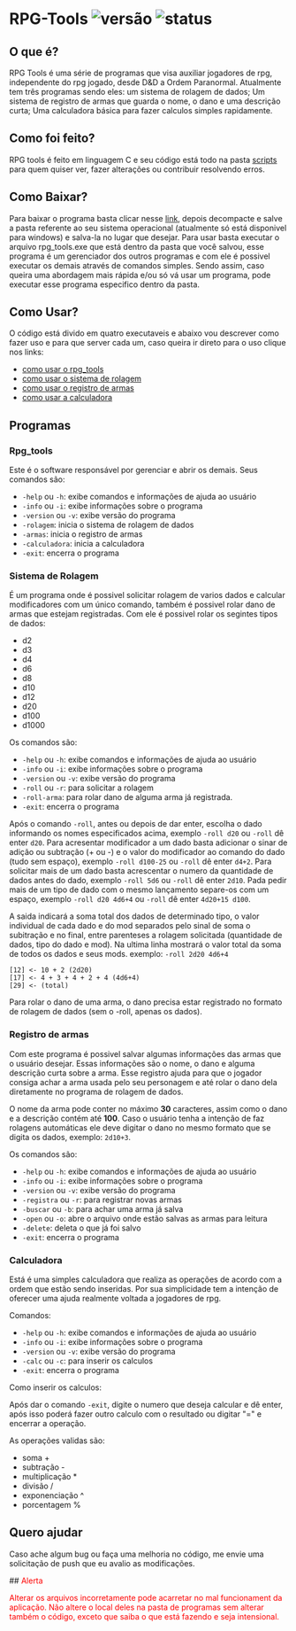 # RPG-Tools ![versão](https://img.shields.io/badge/vers%C3%A3o-1.0.0-blue?style=flat-square) ![status](https://img.shields.io/badge/status-em%20desenvolvimento-brightgreen?style=flat-square)

## O que é?

RPG Tools é uma série de programas que visa auxiliar jogadores de rpg, independente do rpg jogado, desde D&D a Ordem Paranormal. Atualmente tem três programas sendo eles: um sistema de rolagem de dados; Um sistema de registro de armas que guarda o nome, o dano e uma descrição curta; Uma calculadora básica para fazer calculos simples rapidamente. 

## Como foi feito?

RPG tools é feito em linguagem C e seu código está todo na pasta [scripts](https://github.com/El0y-C0SM0/RPG-Tools/tree/main/scripts) para quem quiser ver, fazer alterações ou contribuir resolvendo erros.

## Como Baixar?

Para baixar o programa basta clicar nesse [link](https://github.com/El0y-C0SM0/RPG-Tools/archive/refs/heads/main.zip), depois decompacte e salve a pasta referente ao seu sistema operacional (atualmente só está disponivel para windows) e salva-la no lugar que desejar. Para usar basta executar o arquivo rpg_tools.exe que está dentro da pasta que você salvou, esse programa é um gerenciador dos outros programas e com ele é possivel executar os demais através de comandos simples. Sendo assim, caso queira uma abordagem mais rápida e/ou só vá usar um programa, pode executar esse programa especifico dentro da pasta.

## Como Usar?

O código está divido em quatro executaveis e abaixo vou descrever como fazer uso e para que server cada um, caso queira ir direto para o uso clique nos links:

- [como usar o rpg_tools](#rpg-tools-comandos)
- [como usar o sistema de rolagem](#rolagem-comandos)
- [como usar o registro de armas](#registro-comandos)
- [como usar a calculadora](#calculadora-comandos)

## Programas
### Rpg_tools

<p id="rpg-tools-comandos">Este é o software responsável por gerenciar e abrir os demais. Seus comandos são:</p> 

- `-help` ou `-h`: exibe comandos e informações de ajuda ao usuário
- `-info` ou `-i`: exibe informações sobre o programa
- `-version` ou `-v`: exibe versão do programa
- `-rolagem`: inicia o sistema de rolagem de dados
- `-armas`: inicia o registro de armas
- `-calculadora`: inicia a calculadora
- `-exit`: encerra o programa

### Sistema de Rolagem

É um programa onde é possivel solicitar rolagem de varios dados e calcular modificadores com um único comando, também é possivel rolar dano de armas que estejam registradas.
Com ele é possivel rolar os segintes tipos de dados:

- d2
- d3
- d4
- d6
- d8
- d10
- d12
- d20
- d100
- d1000

<p id="rolagem-comandos">Os comandos são:</p>

- `-help` ou `-h`: exibe comandos e informações de ajuda ao usuário
- `-info` ou `-i`: exibe informações sobre o programa
- `-version` ou `-v`: exibe versão do programa
- `-roll` ou `-r`: para solicitar a rolagem
- `-roll-arma`: para rolar dano de alguma arma já registrada.
- `-exit`: encerra o programa

Após o comando `-roll`, antes ou depois de dar enter, escolha o dado informando os nomes especificados acima, exemplo `-roll d20` ou `-roll` dê enter `d20`.
Para acresentar modificador a um dado basta adicionar o sinar de adição ou subtração (+ ou -) e o valor do modificador ao comando do dado (tudo sem espaço), exemplo `-roll d100-25` ou `-roll` dê enter `d4+2`.
Para solicitar mais de um dado basta acrescentar o numero da quantidade de dados antes do dado, exemplo `-roll 5d6` ou `-roll` dê enter `2d10`.
Pada pedir mais de um tipo de dado com o mesmo lançamento separe-os com um espaço, exemplo `-roll d20 4d6+4` ou `-roll` dê enter `4d20+15 d100`.

A saida indicará a soma total dos dados de determinado tipo, o valor individual de cada dado e do mod separados pelo sinal de soma o subitração e no final, entre parenteses a rolagem solicitada (quantidade de dados, tipo do dado e mod). Na ultima linha mostrará o valor total da soma de todos os dados e seus mods. exemplo:
`-roll 2d20 4d6+4`

    [12] <- 10 + 2 (2d20)
    [17] <- 4 + 3 + 4 + 2 + 4 (4d6+4)
    [29] <- (total)

Para rolar o dano de uma arma, o dano precisa estar registrado no formato de rolagem de dados (sem o -roll, apenas os dados). 

### Registro de armas

Com este programa é possivel salvar algumas informações das armas que o usuário desejar. Essas informações são o nome, o dano e alguma descrição curta sobre a arma. Esse registro ajuda para que o jogador consiga achar a arma usada pelo seu personagem e até rolar o dano dela diretamente no programa de rolagem de dados.

O nome da arma pode conter no máximo **30** caracteres, assim como o dano e a descrição contém até **100**. Caso o usuário tenha a intenção de faz rolagens automáticas ele deve digitar o dano no mesmo formato que se digita os dados, exemplo: `2d10+3`.

<p id="registro-comandos">Os comandos são:</p>

- `-help` ou `-h`: exibe comandos e informações de ajuda ao usuário
- `-info` ou `-i`: exibe informações sobre o programa
- `-version` ou `-v`: exibe versão do programa
- `-registra` ou `-r`: para registrar novas armas
- `-buscar` ou `-b`: para achar uma arma já salva
- `-open` ou `-o`: abre o arquivo onde estão salvas as armas para leitura
- `-delete`: deleta o que já foi salvo
- `-exit`: encerra o programa

### Calculadora

Está é uma simples calculadora que realiza as operações de acordo com a ordem que estão sendo inseridas. Por sua simplicidade tem a intenção de oferecer uma ajuda realmente voltada a jogadores de rpg.

<p id="calculadora-comandos">Comandos:</p>

- `-help` ou `-h`: exibe comandos e informações de ajuda ao usuário
- `-info` ou `-i`: exibe informações sobre o programa
- `-version` ou `-v`: exibe versão do programa
- `-calc` ou `-c`: para inserir os calculos
- `-exit`: encerra o programa

Como inserir os calculos:

Após dar o comando `-exit`, digite o numero que deseja calcular e dê enter, após isso poderá fazer outro calculo com o resultado ou digitar "=" e encerrar a operação.

As operações validas são:

- soma +
- subtração -
- multiplicação *
- divisão /
- exponenciação ^
- porcentagem %

## Quero ajudar

Caso ache algum bug ou faça uma melhoria no código, me envie uma solicitação de push que eu avalio as modificações.

##<font color="red"> Alerta

Alterar os arquivos incorretamente pode acarretar no mal funcionament da aplicação. Não altere o local deles na pasta de programas sem alterar também o código, exceto que saiba o que está fazendo e seja intensional.
</font>